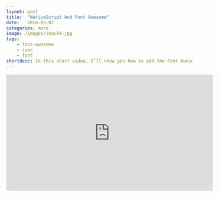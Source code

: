 ```yaml
---
layout: post
title:  "NativeScript And Font Awesome"
date:   2016-03-07
categories: more
image: /images/snack4.jpg
tags: 
    - font-awesome
    - icon
    - font
shortdesc: In this short video, I’ll show you how to add the Font Awesome icon font to a NativeScript application, how to search for icons you need, and the right escape sequences to get those icons working in NativeScript.
---
```

<iframe width="560" height="315" src="https://www.youtube.com/embed/sKjJwsmng88" frameborder="0" allowfullscreen></iframe>